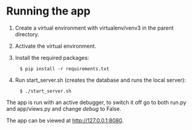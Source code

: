 # Running the app

1. Create a virtual environment with virtualenv/venv3 in the parent directory.

2. Activate the virtual environment.

3. Install the required packages:

```
     $ pip install -r requirements.txt
```

4. Run start_server.sh (creates the database and runs the local server):

```
     $ ./start_server.sh
```
The app is run with an active debugger, to switch it off go to both run.py and app/views.py and change *debug* to False.

The app can be viewed at http://127.0.0.1:8080.

